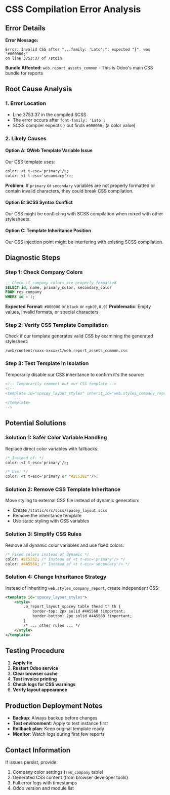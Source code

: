 # CSS Compilation Error Analysis

## Error Details

**Error Message:**
```
Error: Invalid CSS after "...family: 'Lato';": expected "}", was "#000000;"
on line 3753:37 of /stdin
```

**Bundle Affected:**
`web.report_assets_common` - This is Odoo's main CSS bundle for reports

## Root Cause Analysis

### 1. **Error Location**
- Line 3753:37 in the compiled SCSS
- The error occurs after `font-family: 'Lato';`
- SCSS compiler expects `}` but finds `#000000;` (a color value)

### 2. **Likely Causes**

#### **Option A: QWeb Template Variable Issue**
Our CSS template uses:
```css
color: <t t-esc='primary'/>;
color: <t t-esc='secondary'/>;
```

**Problem**: If `primary` or `secondary` variables are not properly formatted or contain invalid characters, they could break CSS compilation.

#### **Option B: SCSS Syntax Conflict** 
Our CSS might be conflicting with SCSS compilation when mixed with other stylesheets.

#### **Option C: Template Inheritance Position**
Our CSS injection point might be interfering with existing SCSS compilation.

## Diagnostic Steps

### Step 1: Check Company Colors
```sql
-- Check if company colors are properly formatted
SELECT id, name, primary_color, secondary_color 
FROM res_company 
WHERE id = 1;
```

**Expected Format**: `#000000` or `black` or `rgb(0,0,0)`
**Problematic**: Empty values, invalid formats, or special characters

### Step 2: Verify CSS Template Compilation
Check if our template generates valid CSS by examining the generated stylesheet:
```
/web/content/xxxx-xxxxx/1/web.report_assets_common.css
```

### Step 3: Test Template in Isolation
Temporarily disable our CSS inheritance to confirm it's the source:
```xml
<!-- Temporarily comment out our CSS template -->
<!--
<template id="spacey_layout_styles" inherit_id="web.styles_company_report">
    ...
</template>
-->
```

## Potential Solutions

### Solution 1: Safer Color Variable Handling
Replace direct color variables with fallbacks:
```css
/* Instead of: */
color: <t t-esc='primary'/>;

/* Use: */
color: <t t-esc='primary or "#2C5282"'/>;
```

### Solution 2: Remove CSS Template Inheritance
Move styling to external CSS file instead of dynamic generation:
- Create `/static/src/scss/spacey_layout.scss`
- Remove the inheritance template
- Use static styling with CSS variables

### Solution 3: Simplify CSS Rules
Remove all dynamic color variables and use fixed colors:
```css
/* Fixed colors instead of dynamic */
color: #2C5282; /* Instead of <t t-esc='primary'/> */
color: #4A5568; /* Instead of <t t-esc='secondary'/> */
```

### Solution 4: Change Inheritance Strategy
Instead of inheriting `web.styles_company_report`, create independent CSS:
```xml
<template id="spacey_layout_styles">
    <style>
        .o_report_layout_spacey table thead tr th {
            border-top: 2px solid #4A5568 !important;
            border-bottom: 2px solid #4A5568 !important;
        }
        /* ... other rules ... */
    </style>
</template>
```

## Testing Procedure

1. **Apply fix**
2. **Restart Odoo service**
3. **Clear browser cache**
4. **Test invoice printing**
5. **Check logs for CSS warnings**
6. **Verify layout appearance**

## Production Deployment Notes

- **Backup**: Always backup before changes
- **Test environment**: Apply to test instance first
- **Rollback plan**: Keep original template ready
- **Monitor**: Watch logs during first few reports

## Contact Information

If issues persist, provide:
1. Company color settings (`res_company` table)
2. Generated CSS content (from browser developer tools)
3. Full error logs with timestamps
4. Odoo version and module list